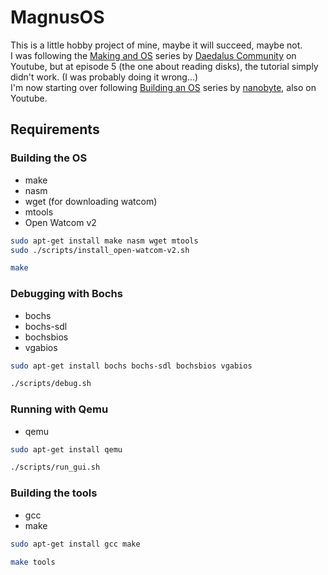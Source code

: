 # MagnusOS
This is a little hobby project of mine, maybe it will succeed, maybe not.<br>
I was following the [Making and OS](https://www.youtube.com/watch?v=MwPjvJ9ulSc&list=PLm3B56ql_akNcvH8vvJRYOc7TbYhRs19M) series by [Daedalus Community](https://www.youtube.com/@DaedalusCommunity) on Youtube, but at episode 5 (the one about reading disks), the tutorial simply didn't work. (I was probably doing it wrong...)<br>
I'm now starting over following [Building an OS](https://www.youtube.com/watch?v=9t-SPC7Tczc&list=PLFjM7v6KGMpiH2G-kT781ByCNC_0pKpPN) series by [nanobyte](https://www.youtube.com/@nanobyte-dev), also on Youtube.

## Requirements
### Building the OS
  - make
  - nasm
  - wget (for downloading watcom)
  - mtools
  - Open Watcom v2
```sh
sudo apt-get install make nasm wget mtools
sudo ./scripts/install_open-watcom-v2.sh
```
```sh
make
```
### Debugging with Bochs
  - bochs
  - bochs-sdl
  - bochsbios
  - vgabios
```sh
sudo apt-get install bochs bochs-sdl bochsbios vgabios
```
```sh
./scripts/debug.sh
```
### Running with Qemu
  - qemu
```sh
sudo apt-get install qemu
```
```sh
./scripts/run_gui.sh
```
### Building the tools
  - gcc
  - make
```sh
sudo apt-get install gcc make
```
```sh
make tools
```
